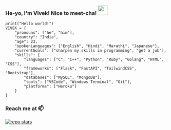 ### He-yo, I'm Vivek! Nice to meet-cha! <img src="https://raw.githubusercontent.com/MartinHeinz/MartinHeinz/master/wave.gif" width="30px">

```python3
print("Hello world!")
VIVEK = {
    "pronouns": ["he", "him"],
    "country": "India",
    "age": 23,
    "spokenLanguages": ["English", "Hindi", "Marathi", "Japanese"],
    "currentGoals": ["sharpen my skills in programming", "get a job"],
    "skills": {
        "languages": ["C", "C++", "Python", "Ruby", "Golang", "HTML", "CSS"],
        "frameworks": ["Flask", "FastAPI", "TailwindCSS", "Bootstrap"],
        "databases": ["MySQL", "MongoDB"],
        "tools": ["VSCode", "Windows Terminal", "Git"],
        "platforms": ["Heroku"]
	}
}

```

### Reach me at 📫
<a href="https://telegram.dog/ded_sadge"><img src="https://img.shields.io/badge/ded__sadge-smthing?style=flat&logo=telegram&labelColor=%23555555&color=%23263759" title="repo stars"></a>

<!---
Stole this from reddit, credits to the original github user.
-->
